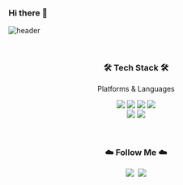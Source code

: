 ### Hi there 👋

![header](https://capsule-render.vercel.app/api?type=wave&color=auto&height=300&section=header&text=Welcome&fontSize=90)

<br>
<div align=center>
  <h3> 🛠️ Tech Stack 🛠️</h3>
  <p> Platforms & Languages </p>
</div>
<p align="center">
  <img src="https://img.shields.io/badge/Python-3776AB?style=for-the-badge&logo=Python&logoColor=white"> 
  <img src="https://img.shields.io/badge/C-A8B9CC?style=for-the-badge&logo=C&logoColor=white">     <img src="https://img.shields.io/badge/C++-00599C?style=for-the-badge&logo=C%2B%2B&logoColor=white">
  <img src="https://img.shields.io/badge/Java-ED1944?style=for-the-badge&logo=Java&logoColor=white">
  <br>
  <img src="https://img.shields.io/badge/SpringBoot-6DB33F?style=for-the-badge&logo=SpringBoot&logoColor=white"> <img src="https://img.shields.io/badge/Mysql-4479A1?style=for-the-badge&logo=Mysql&logoColor=white">
  <br>
</p>

<br>

<h3 align="center">☁️ Follow Me ☁️</h3>
<p align="center">
  <a href="https://rimse.tistory.com/"><img src="https://img.shields.io/badge/Tech%20Blog-11B48A?style=flat-square&logo=Vimeo&logoColor=white&link=https://velog.io/@hyeinisfree"/></a>&nbsp
  <a href="mailto:rimse@ewhain.net"><img src="https://img.shields.io/badge/Gmail-d14836?style=flat-square&logo=Gmail&logoColor=white&link=mailto:rimse@ewhain.net"/></a>

